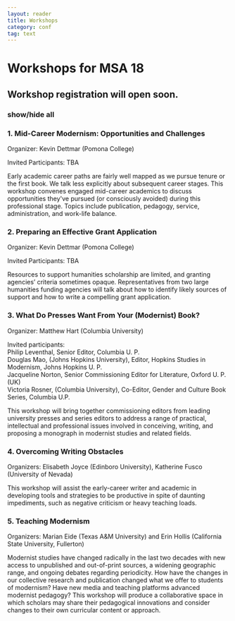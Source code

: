 ```yaml
---
layout: reader
title: Workshops
category: conf
tag: text
---
```


# Workshops for MSA 18

## Workshop registration will open soon.

### show/hide all

### 1. Mid-Career Modernism: Opportunities and Challenges

Organizer: Kevin Dettmar (Pomona College)

Invited Participants: TBA

Early academic career paths are fairly well mapped as we pursue tenure or the first book. We talk less explicitly about subsequent career stages. This workshop convenes engaged mid-career academics to discuss opportunities they've pursued (or consciously avoided) during this professional stage. Topics include publication, pedagogy, service, administration, and work-life balance.
 
### 2. Preparing an Effective Grant Application

Organizer: Kevin Dettmar (Pomona College)

Invited Participants: TBA

Resources to support humanities scholarship are limited, and granting agencies’ criteria sometimes opaque. Representatives from two large humanities funding agencies will talk about how to identify likely sources of support and how to write a compelling grant application.

### 3. What Do Presses Want From Your (Modernist) Book?

Organizer: Matthew Hart (Columbia University)

Invited participants:<br>Philip Leventhal, Senior Editor, Columbia U. P.<br>
Douglas Mao, (Johns Hopkins University), Editor, Hopkins Studies in Modernism, Johns Hopkins U. P.<br>
Jacqueline Norton, Senior Commissioning Editor for Literature, Oxford U. P. (UK)<br>
Victoria Rosner, (Columbia University), Co-Editor, Gender and Culture Book Series, Columbia U.P.

This workshop will bring together commissioning editors from leading university presses and series editors to address a range of practical, intellectual and professional issues involved in conceiving, writing, and proposing a monograph in modernist studies and related fields.

### 4. Overcoming Writing Obstacles

Organizers: Elisabeth Joyce (Edinboro University), Katherine Fusco (University of Nevada)

This workshop will assist the early-career writer and academic in developing tools and strategies to be productive in spite of daunting impediments, such as negative criticism or heavy teaching loads.

### 5. Teaching Modernism

Organizers: Marian Eide (Texas A&M University) and Erin Hollis (California State University, Fullerton)

Modernist studies have changed radically in the last two decades with new access to unpublished and out-of-print sources, a widening geographic range, and ongoing debates regarding periodicity. How have the changes in our collective research and publication changed what we offer to students of modernism?  Have new media and teaching platforms advanced modernist pedagogy?  This workshop will produce a collaborative space in which scholars may share their pedagogical innovations and consider changes to their own curricular content or approach.